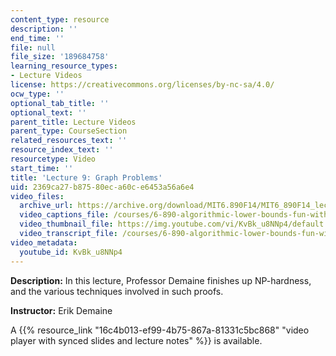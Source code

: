```yaml
---
content_type: resource
description: ''
end_time: ''
file: null
file_size: '189684758'
learning_resource_types:
- Lecture Videos
license: https://creativecommons.org/licenses/by-nc-sa/4.0/
ocw_type: ''
optional_tab_title: ''
optional_text: ''
parent_title: Lecture Videos
parent_type: CourseSection
related_resources_text: ''
resource_index_text: ''
resourcetype: Video
start_time: ''
title: 'Lecture 9: Graph Problems'
uid: 2369ca27-b875-80ec-a60c-e6453a56a6e4
video_files:
  archive_url: https://archive.org/download/MIT6.890F14/MIT6_890F14_lec09_300k.mp4
  video_captions_file: /courses/6-890-algorithmic-lower-bounds-fun-with-hardness-proofs-fall-2014/c8fb4a358e2d5958beffe03251f6644b_KvBk_u8NNp4.vtt
  video_thumbnail_file: https://img.youtube.com/vi/KvBk_u8NNp4/default.jpg
  video_transcript_file: /courses/6-890-algorithmic-lower-bounds-fun-with-hardness-proofs-fall-2014/f2f74450160b1be37804ec7d575fa74e_KvBk_u8NNp4.pdf
video_metadata:
  youtube_id: KvBk_u8NNp4
---
```


**Description:** In this lecture, Professor Demaine finishes up NP-hardness, and the various techniques involved in such proofs.

**Instructor:** Erik Demaine

A {{% resource_link "16c4b013-ef99-4b75-867a-81331c5bc868" "video player with synced slides and lecture notes" %}} is available.

